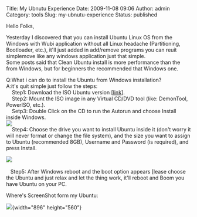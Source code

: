 Title: My Ubnutu Experience
Date: 2009-11-08 09:06
Author: admin
Category: tools
Slug: my-ubnutu-experience
Status: published

Hello Folks,  
  
Yesterday I discovered that you can install Ubuntu Linux OS from the
Windows with Wubi application without all Linux headache (Partitioning,
Bootloader, etc.), it'll just added in add/remove programs you can reuit
simplemove like any windows application just that simple.  
Some posts said that Clean Ubuntu install is more performance than the
from Windows, but for beginners the recommended that Windows one.  
  
Q:What i can do to install the Ubuntu from Windows installation?  
A:it's quit simple just follow the steps:  
    Step1: Download the ISO Ubuntu version
\[[link](http://www.ubuntu.com/getubuntu/download)\].  
    Step2: Mount the ISO image in any Virtual CD/DVD tool (like:
DemonTool, PowerISO, etc.).  
    Setp3: Double Click on the CD to run the Autorun and choose Install
inside Windows.  
![](http://www.emadmokhtar.com/wp-content/uploads/2011/11/ubuntu_cd_menu.png)  
    Step4: Choose the drive you want to install Ubuntu inside it (don't
worry it will never format or change the file system), and the size you
want to assign to Ubuntu (recommended 8GB), Username and Password (is
required), and press Install.  
  
![](http://www.emadmokhtar.com/wp-content/uploads/2011/11/wubi-123.png)  
    
   Step5: After Windows reboot and the boot option appears \[lease
choose the Ubuntu and just relax and let the thing work, it'll reboot
and Boom you have Ubuntu on your PC.  
  
Where's ScreenShot form my Ubuntu:  
  
![](http://www.emadmokhtar.com/wp-content/uploads/2011/11/Screenshot.png){width="896"
height="560"}  

